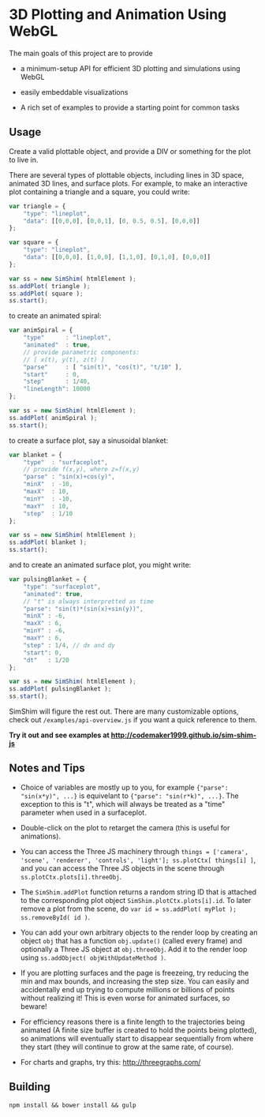 3D Plotting and Animation Using WebGL
======================================

The main goals of this project are to provide

* a minimum-setup API for efficient 3D plotting and simulations using WebGL

* easily embeddable visualizations

* A rich set of examples to provide a starting point for common tasks

Usage
------

Create a valid plottable object, and provide a DIV or something for the plot to live in.

There are several types of plottable objects, including lines in 3D space, animated 3D lines, and surface plots. For example, to make an interactive plot containing a triangle and a square, you could write:

```js
var triangle = {
    "type": "lineplot",
    "data": [[0,0,0], [0,0,1], [0, 0.5, 0.5], [0,0,0]]
};

var square = {
    "type": "lineplot",
    "data": [[0,0,0], [1,0,0], [1,1,0], [0,1,0], [0,0,0]]
};

var ss = new SimShim( htmlElement );
ss.addPlot( triangle );
ss.addPlot( square );
ss.start();
```

to create an animated spiral:

```js
var animSpiral = {
    "type"      : "lineplot",
    "animated"  : true,
    // provide parametric components:
    // [ x(t), y(t), z(t) ]
    "parse"     : [ "sin(t)", "cos(t)", "t/10" ],
    "start"     : 0,
    "step"      : 1/40,
    "lineLength": 10000
};

var ss = new SimShim( htmlElement );
ss.addPlot( animSpiral );
ss.start();
```

to create a surface plot, say a sinusoidal blanket:

```js
var blanket = {
    "type"  : "surfaceplot",
    // provide f(x,y), where z=f(x,y)
    "parse" : "sin(x)+cos(y)",
    "minX"  : -10,
    "maxX"  : 10,
    "minY"  : -10,
    "maxY"  : 10,
    "step"  : 1/10
};

var ss = new SimShim( htmlElement );
ss.addPlot( blanket );
ss.start();
```

and to create an animated surface plot, you might write:

```js
var pulsingBlanket = {
    "type": "surfaceplot",
    "animated": true,
    // "t" is always interpretted as time
    "parse": "sin(t)*(sin(x)+sin(y))",
    "minX" : -6,
    "maxX" : 6,
    "minY" : -6,
    "maxY" : 6,
    "step" : 1/4, // dx and dy
    "start": 0,
    "dt"   : 1/20
};

var ss = new SimShim( htmlElement );
ss.addPlot( pulsingBlanket );
ss.start();
```

SimShim will figure the rest out. There are many customizable options, check out `/examples/api-overview.js` if you want a quick reference to them.

**Try it out and see examples at http://codemaker1999.github.io/sim-shim-js**

Notes and Tips
---------------

* Choice of variables are mostly up to you, for example `{"parse": "sin(x*y)", ...}` is equivelant to `{"parse": "sin(r*k)", ...}`. The exception to this is "t", which will always be treated as a "time" parameter when used in a surfaceplot.

* Double-click on the plot to retarget the camera (this is useful for animations).

* You can access the Three JS machinery through `things = ['camera', 'scene', 'renderer', 'controls', 'light']; ss.plotCtx[ things[i] ]`, and you can access the Three JS objects in the scene through `ss.plotCtx.plots[i].threeObj`.

* The `SimShim.addPlot` function returns a random string ID that is attached to the corresponding plot object `SimShim.plotCtx.plots[i].id`. To later remove a plot from the scene, do `var id = ss.addPlot( myPlot ); ss.removeById( id )`.

* You can add your own arbitrary objects to the render loop by creating an object `obj` that has a function `obj.update()` (called every frame) and optionally a Three JS object at `obj.threeObj`. Add it to the render loop using `ss.addObject( objWithUpdateMethod )`.

* If you are plotting surfaces and the page is freezeing, try reducing the min and max bounds, and increasing the step size. You can easily and accidentally end up trying to compute millions or billions of points without realizing it! This is even worse for animated surfaces, so beware!

* For efficiency reasons there is a finite length to the trajectories being animated (A finite size buffer is created to hold the points being plotted), so animations will eventually start to disappear sequentially from where they start (they will continue to grow at the same rate, of course).

* For charts and graphs, try this: http://threegraphs.com/

Building
---------

`npm install && bower install && gulp`
